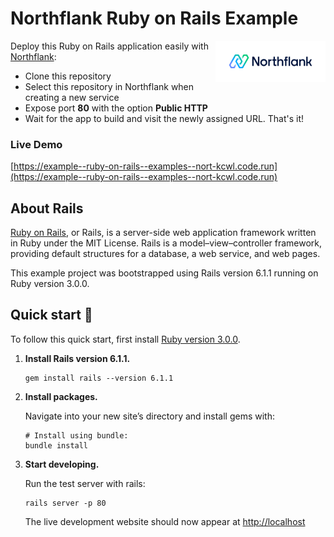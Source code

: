 # Northflank Ruby on Rails Example

<a target="_blank" rel="noopener noreferrer" href="https://www.northflank.com">
    <img alt="Northflank" align="right" src="/media/logo.svg" width="35%" />
</a>

Deploy this Ruby on Rails application easily with [Northflank](https://www.northflank.com):

- Clone this repository
- Select this repository in Northflank when creating a new service
- Expose port **80** with the option **Public HTTP**
- Wait for the app to build and visit the newly assigned URL. That's it!


### Live Demo
[https://example--ruby-on-rails--examples--nort-kcwl.code.run](https://example--ruby-on-rails--examples--nort-kcwl.code.run)


## About Rails
[Ruby on Rails](https://rubyonrails.org/), or Rails, is a server-side web application framework written in Ruby under the MIT License. Rails is a model–view–controller framework, providing default structures for a database, a web service, and web pages.

This example project was bootstrapped using Rails version 6.1.1 running on Ruby version 3.0.0.

## Quick start 🚀

To follow this quick start, first install [Ruby version 3.0.0](https://www.ruby-lang.org/en/documentation/installation/).


1.  **Install Rails version 6.1.1.**

    ```shell
    gem install rails --version 6.1.1
    ```

1.  **Install packages.**

    Navigate into your new site’s directory and install gems with:

    ```shell
    # Install using bundle:
    bundle install
    ```

1.  **Start developing.**

    Run the test server with rails:

    ```shell
    rails server -p 80
    ```

    The live development website should now appear at [http://localhost](http://localhost)
